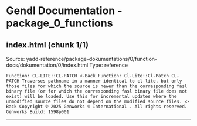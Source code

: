# Gendl Documentation - package_0_functions

## index.html (chunk 1/1)
Source: yadd-reference/package-dokumentations/0/function-docs/dokumentation/0/index.html
Type: reference

```
Function: CL-LITE::CL-PATCH <-Back Function: Cl-Lite::Cl-Patch CL-PATCH Traverses pathname in a manner identical to cl-lite, but only those files for which the source is newer than the corresponding fasl binary file (or for which the corresponding fasl binary file does not exist) will be loaded. Use this for incremental updates where the unmodified source files do not depend on the modified source files. <-Back Copyright © 2025 Genworks ® International . All rights reserved. Genworks Build: 1598p001
```

---

